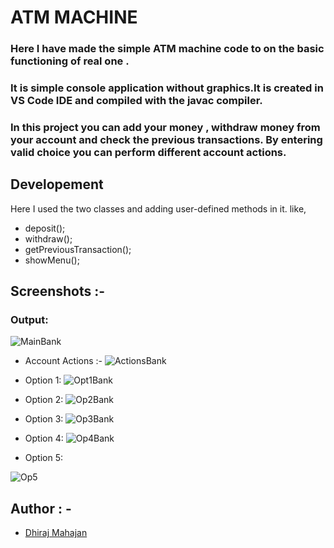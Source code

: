 
# ATM MACHINE

### Here I have made the simple ATM machine code to on the basic functioning of real one .

### It is simple console application without graphics.It is created in VS Code IDE and compiled with the javac compiler.

### In this project you can add your money , withdraw money from your account and check the previous transactions. By entering valid choice you can perform different account actions.


## Developement
  
  Here I used the two classes and adding user-defined methods in it. like,
  

- deposit();
- withdraw();
- getPreviousTransaction();
- showMenu();


## Screenshots :-

### Output:

![MainBank](https://user-images.githubusercontent.com/122169637/215240732-46b54f92-a3ef-4179-b3f6-6bdc8e671f72.JPG)

- Account Actions :-
![ActionsBank](https://user-images.githubusercontent.com/122169637/215242588-92fbe33e-2d48-4e67-a31c-c4a55ec324ea.JPG)

- Option 1:
![Opt1Bank](https://user-images.githubusercontent.com/122169637/215242542-ab3bf800-4d28-4a8a-ae1f-7c018682e36a.JPG)

- Option 2:
![Op2Bank](https://user-images.githubusercontent.com/122169637/215242549-fcb28c16-6b2a-4ad6-8e2e-37616e9eb070.JPG)

- Option 3:
![Op3Bank](https://user-images.githubusercontent.com/122169637/215242550-d4249746-4e2e-4009-87a8-a3a80bb6f6dd.JPG)

- Option 4:
![Op4Bank](https://user-images.githubusercontent.com/122169637/215242551-70bf1b33-7f6b-471e-bfc0-772ab91add52.JPG)

- Option 5:

![Op5](https://user-images.githubusercontent.com/122169637/215242575-1397263f-5ce6-4dbb-85c5-9dbe859c8221.JPG)

## Author : -

- [Dhiraj Mahajan](https://www.github.com/dhirajnmahajan)


